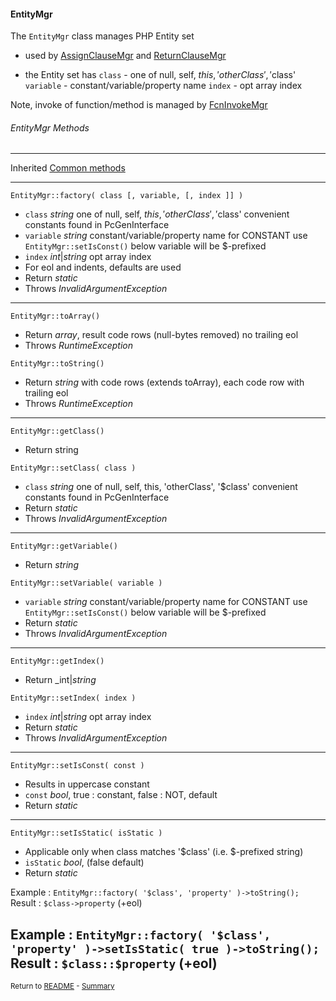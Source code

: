 [comment]: # (This file is part of PcGen, PHP Code Generation support package. Copyright 2020-21 Kjell-Inge Gustafsson, kigkonsult, All rights reserved, licence GPL 3.0)

#### EntityMgr

The ```EntityMgr``` class manages PHP Entity set

* used by [AssignClauseMgr] and [ReturnClauseMgr]

* the Entity set has
   ```class``` - one of null, self, $this, 'otherClass', '$class'
   ```variable``` - constant/variable/property name
   ```index``` - opt array index

Note, invoke of function/method is managed by [FcnInvokeMgr]

###### EntityMgr Methods

---
Inherited [Common methods]

---

```EntityMgr::factory( class [, variable, [, index ]] )```

* ```class``` _string_ one of null, self, $this, 'otherClass', '$class'
   convenient constants found in PcGenInterface 
* ```variable``` _string_ constant/variable/property name
   for CONSTANT use ```EntityMgr::setIsConst()``` below
   variable will be $-prefixed
* ```index```  _int_|_string_ opt array index
* For eol and indents, defaults are used
* Return _static_
* Throws _InvalidArgumentException_

---

```EntityMgr::toArray()```

* Return _array_, result code rows (null-bytes removed) no trailing eol
* Throws _RuntimeException_


```EntityMgr::toString()```

* Return _string_ with code rows (extends toArray), each code row with trailing eol
* Throws _RuntimeException_

---

```EntityMgr::getClass()```

* Return string


```EntityMgr::setClass( class )```

* ```class``` _string_ one of null, self, this, 'otherClass', '$class'
   convenient constants found in PcGenInterface
* Return _static_
* Throws _InvalidArgumentException_

---

```EntityMgr::getVariable()```

* Return _string_


```EntityMgr::setVariable( variable )```

* ```variable``` _string_ constant/variable/property name
   for CONSTANT use ```EntityMgr::setIsConst()``` below
   variable will be $-prefixed
* Return _static_
* Throws _InvalidArgumentException_

---

```EntityMgr::getIndex()```

* Return _int|_string_


```EntityMgr::setIndex( index )```

* ```index```  _int_|_string_ opt array index
* Return _static_
* Throws _InvalidArgumentException_

---

```EntityMgr::setIsConst( const )```

* Results in uppercase constant
* ```const``` _bool_, true : constant, false : NOT, default 
* Return _static_

---

```EntityMgr::setIsStatic( isStatic )```

* Applicable only when class matches '$class' (i.e. $-prefixed string)
* ```isStatic``` _bool_, (false default) 
* Return _static_


Example : ```EntityMgr::factory( '$class', 'property' )->toString(); ```<br>
Result : ``` $class->property ``` (+eol)

Example : ```EntityMgr::factory( '$class', 'property' )->setIsStatic( true )->toString(); ```<br>
Result : ``` $class::$property ``` (+eol)
---

<small>Return to [README] - [Summary]</small>

[AssignClauseMgr]:AssignClauseMgr.md
[Common methods]:CommonMethods.md
[FcnInvokeMgr]:FcnInvokeMgr.md
[README]:../README.md
[ReturnClauseMgr]:ReturnClauseMgr.md
[Summary]:Summary.md
